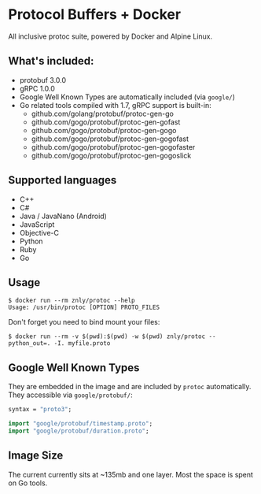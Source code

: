 # Protocol Buffers + Docker
All inclusive protoc suite, powered by Docker and Alpine Linux.

## What's included:
- protobuf 3.0.0
- gRPC 1.0.0
- Google Well Known Types are automatically included (via `google/`)
- Go related tools compiled with 1.7, gRPC support is built-in:
  - github.com/golang/protobuf/protoc-gen-go
  - github.com/gogo/protobuf/protoc-gen-gofast
  - github.com/gogo/protobuf/protoc-gen-gogo
  - github.com/gogo/protobuf/protoc-gen-gogofast
  - github.com/gogo/protobuf/protoc-gen-gogofaster
  - github.com/gogo/protobuf/protoc-gen-gogoslick

## Supported languages
- C++
- C#
- Java / JavaNano (Android)
- JavaScript
- Objective-C
- Python
- Ruby
- Go

## Usage
```
$ docker run --rm znly/protoc --help
Usage: /usr/bin/protoc [OPTION] PROTO_FILES
```

Don't forget you need to bind mount your files:
```
$ docker run --rm -v $(pwd):$(pwd) -w $(pwd) znly/protoc --python_out=. -I. myfile.proto
```

## Google Well Known Types
They are embedded in the image and are included by `protoc` automatically.
They accessible via `google/protobuf/`:
```protobuf
syntax = "proto3";

import "google/protobuf/timestamp.proto";
import "google/protobuf/duration.proto";
```

## Image Size
The current currently sits at ~135mb and one layer. Most the space is spent on Go tools.
